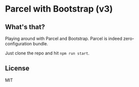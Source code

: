 # Parcel with Bootstrap (v3)

## What's that?

Playing around with Parcel and Bootstrap. Parcel is indeed zero-configuration bundle.

Just clone the repo and hit `npm run start`.

## License
MIT
